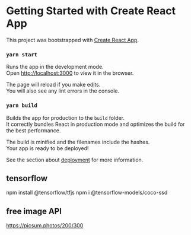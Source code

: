 # Getting Started with Create React App

This project was bootstrapped with [Create React App](https://github.com/facebook/create-react-app).
### `yarn start`

Runs the app in the development mode.\
Open [http://localhost:3000](http://localhost:3000) to view it in the browser.

The page will reload if you make edits.\
You will also see any lint errors in the console.

### `yarn build`

Builds the app for production to the `build` folder.\
It correctly bundles React in production mode and optimizes the build for the best performance.

The build is minified and the filenames include the hashes.\
Your app is ready to be deployed!

See the section about [deployment](https://facebook.github.io/create-react-app/docs/deployment) for more information.

## tensorflow
npm install @tensorflow/tfjs
npm i @tensorflow-models/coco-ssd

## free image API 
https://picsum.photos/200/300